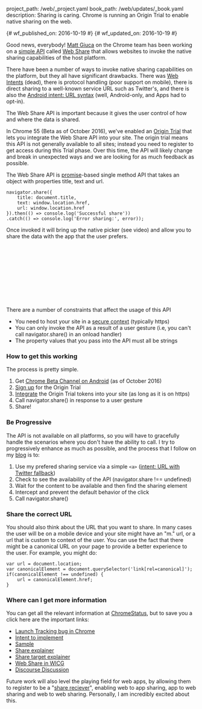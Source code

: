 project_path: /web/_project.yaml
book_path: /web/updates/_book.yaml
description: Sharing is caring. Chrome is running an Origin Trial to enable
             native sharing on the web.

{# wf_published_on: 2016-10-19 #}
{# wf_updated_on: 2016-10-19 #}

Good news, everybody! [Matt Giuca](https://twitter.com/mgiuca) on the Chrome
team has been working on a [simple
API](https://github.com/WICG/web-share/blob/master/docs/interface.md) called
[Web Share](https://github.com/WICG/web-share/blob/master/docs/explainer.md)
that allows websites to invoke the native sharing capabilities of the host
platform.

There have been a number of ways to invoke native sharing capabilities on the
platform, but they all have significant drawbacks.  There was [Web
Intents](https://en.wikipedia.org/wiki/Paul_Kinlan) (dead), there is protocol
handling (poor support on mobile), there is direct sharing to a well-known
service URL such as Twitter's, and there is also the [Android intent: URL
syntax](https://paul.kinlan.me/sharing-natively-on-android-from-the-web/) (well,
Android-only, and Apps had to opt-in).

The Web Share API is important because it gives the user control of how and
where the data is shared.

In Chrome 55 (Beta as of October 2016), we've enabled an [Origin
Trial](https://github.com/jpchase/OriginTrials/blob/gh-pages/developer-guide.md)
that lets you integrate the Web Share API into your site. The origin trial means
this API is not generally available to all sites; instead you need to register
to get access during this Trial phase. Over this time, the API will likely
change and break in unexpected ways and we are looking for as much feedback as
possible.

The Web Share API is
[promise](https://developers.google.com/web/fundamentals/getting-started/primers/promises)-based
single method API that takes an object with properties title, text and url.

    navigator.share({
        title: document.title,
        text: window.location.href,
        url: window.location.href
    }).then(() => console.log('Successful share'))
    .catch(() => console.log('Error sharing:', error));

Once invoked it will bring up the native picker (see video) and allow you to
share the data with the app that the user prefers.

<div class="video-wrapper">
  <iframe class="devsite-embedded-youtube-video" data-video-id="lhUzYxCvWew"
          data-autohide="1" data-showinfo="0" frameborder="0" allowfullscreen>
  </iframe>
</div>

There are a number of constraints that affect the usage of this API

* You need to host your site in a [secure
  context](https://www.chromium.org/Home/chromium-security/prefer-secure-origins-for-powerful-new-features)
  (typically https)
* You can only invoke the API as a result of a user gesture (i.e, you can't call
  navigator.share() in an onload handler)
* The property values that you pass into the API must all be strings

### How to get this working

The process is pretty simple.

1. Get [Chrome Beta Channel on
   Android](https://play.google.com/store/apps/details?id=com.chrome.beta&hl=en)
   (as of October 2016)
2. [Sign
   up](https://docs.google.com/forms/d/e/1FAIpQLSfO0_ptFl8r8G0UFhT0xhV17eabG-erUWBDiKSRDTqEZ_9ULQ/viewform)
   for the Origin Trial
3. [Integrate](https://github.com/jpchase/OriginTrials/blob/gh-pages/developer-guide.md#how-do-i-enable-an-experimental-feature-on-my-origin)
   the Origin Trial tokens into your site (as long as it is on https)
4. Call navigator.share() in response to a user gesture
5. Share!

### Be Progressive

The API is not available on all platforms, so you will have to gracefully handle
the scenarios where you don't have the ability to call. I try to progressively
enhance as much as possible, and the process that I follow on my
[blog](https://paul.kinlan.me/) is to:

1. Use my prefered sharing service via a simple `<a>` ([intent: URL with
   Twitter fallback](https://paul.kinlan.me/sharing-natively-on-android-from-the-web/))
2. Check to see the availability of the API (navigator.share !== undefined)
3. Wait for the content to be available and then find the sharing element
4. Intercept and prevent the default behavior of the click
5. Call navigator.share()

### Share the correct URL

You should also think about the URL that you want to share. In many cases the
user will be on a mobile device and your site might have an "m." url, or a url
that is custom to context of the user.  You can use the fact that there might be
a canonical URL on your page to provide a better experience to the user.  For
example, you might do:

    var url = document.location;
    var canonicalElement = document.querySelector('link[rel=canonical]');
    if(canonicalElement !== undefined) {
        url = canonicalElement.href;
    }

### Where can I get more information

You can get all the relevant information at
[ChromeStatus](https://www.chromestatus.com/features/5668769141620736), but to
save you a click here are the important links:

* [Launch Tracking bug in Chrome](https://crbug.com/620973)
* [Intent to implement](https://groups.google.com/a/chromium.org/forum/#!msg/blink-dev/1BOhy5av8MQ/8LqNvS5TAQAJ)
* [Sample](https://github.com/mgiuca/web-share/blob/master/demos/share.html)
* [Share explainer](https://github.com/WICG/web-share/blob/master/docs/explainer.md)
* [Share target explainer](https://github.com/WICG/web-share/blob/master/docs/interface.md)
* [Web Share in WICG](https://github.com/WICG/web-share)
* [Discourse Discussion](https://discourse.wicg.io/t/web-share-api-for-sharing-content-to-arbitrary-destination/1561/3)

Future work will also level the playing field for web apps, by allowing them to
register to be a "[share reciever](https://github.com/WICG/web-share-target)",
enabling web to app sharing, app to web sharing and web to web sharing.
Personally, I am incredibly excited about this.


